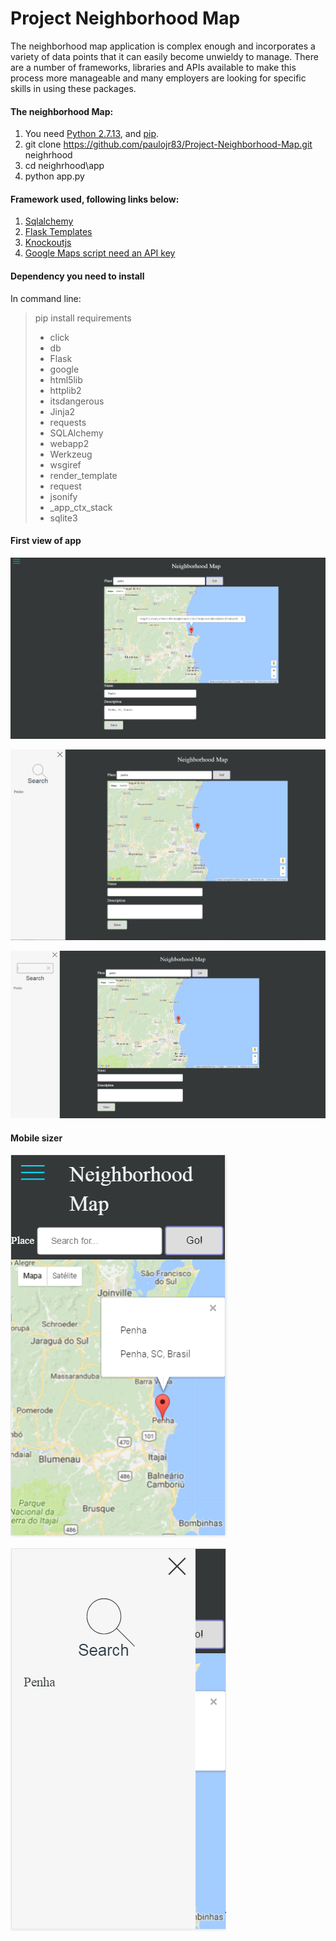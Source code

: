 # Project Neighborhood Map
 The neighborhood map application is complex enough and incorporates a variety of data points that it can easily become unwieldy to manage. There are a number of frameworks, libraries and APIs available to make this process more manageable and many employers are looking for specific skills in using these packages.

#### The neighborhood Map:
1. You need [Python 2.7.13](https://www.python.org/downloads/), and [pip](https://pip.pypa.io/en/stable/installing/).
2. git clone https://github.com/paulojr83/Project-Neighborhood-Map.git neighrhood
3. cd neighrhood\app
4. python app.py

#### Framework used, following links below:
1. [Sqlalchemy](http://docs.sqlalchemy.org/en/latest/core/schema.html)
2. [Flask Templates](http://flask.pocoo.org/)   
3. [Knockoutjs](http://knockoutjs.com/documentation/introduction.html)
4. [Google Maps script need an API key](https://developers.google.com/maps/documentation/javascript/get-api-key)

#### Dependency you need to install
In command line: 
> pip install requirements
> * click
> * db
> * Flask
> * google
> * html5lib
> * httplib2
> * itsdangerous
> * Jinja2
> * requests
> * SQLAlchemy
> * webapp2
> * Werkzeug
> * wsgiref
> * render_template
> * request
> * jsonify
> * _app_ctx_stack
> * sqlite3


#### First view of app
![alt text](https://raw.githubusercontent.com/paulojr83/Project-Neighborhood-Map/master/app/static/images/1.PNG "")

![alt text](https://raw.githubusercontent.com/paulojr83/Project-Neighborhood-Map/master/app/static/images/2.PNG "")

![alt text](https://raw.githubusercontent.com/paulojr83/Project-Neighborhood-Map/master/app/static/images/3.PNG "")
#### Mobile sizer
![alt text](https://raw.githubusercontent.com/paulojr83/Project-Neighborhood-Map/master/app/static/images/4.PNG "")

![alt text](https://raw.githubusercontent.com/paulojr83/Project-Neighborhood-Map/master/app/static/images/5.PNG "")

